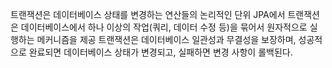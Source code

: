 트랜잭션은 데이터베이스 상태를 변경하는 연산들의 논리적인 단위
JPA에서 트랜잭션은 데이터베이스에서 하나 이상의 작업(쿼리, 데이터 수정 등)을 묶어서 원자적으로 실행하는 메커니즘을 제공
트랜잭션은 데이터베이스 일관성과 무결성을 보장하며, 성공적으로 완료되면 데이터베이스 상태가 변경되고, 실패하면 변경 사항이 롤백된다.